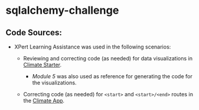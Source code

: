# sqlalchemy-challenge

## Code Sources:
- XPert Learning Assistance was used in the following scenarios:
    - Reviewing and correcting code (as needed) for data visualizations in [Climate Starter](/climate_starter.ipynb).
        - *Module 5* was also used as reference for generating the code for the visualizations.
    
    - Correcting code (as needed) for `<start>` and `<start>/<end>` routes in the [Climate App](/app.py).
